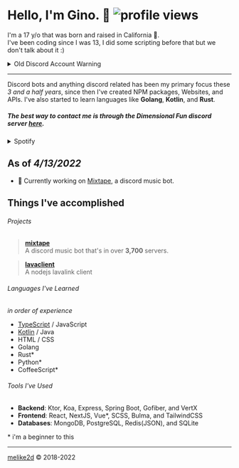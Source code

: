 # Hello, I'm Gino.  👋 ![profile views](https://komarev.com/ghpvc/?username=melike2d)

I'm a 17 y/o that was born and raised in California 🐻.   
I've been coding since I was 13, I did some scripting before that but we don't talk about it :)

<details>
  <summary>Old Discord Account Warning</summary>
  My old Discord account (2D#5773) has been compromised... if anything has been sent to you: report the account and DM screenshots to my new account (Gino#2918)
</details>

---

Discord bots and anything discord related has been my primary focus these _3 and a half years_, since then I've created NPM packages, Websites, and APIs.
I've also started to learn languages like **Golang**, **Kotlin**, and **Rust**.

##### The best way to contact me is through the Dimensional Fun discord server [**here**](https://discord.gg/mNADeS6BtE).

<details>
  <summary>Spotify</summary>
  <a href="https://spotify-github-profile.vercel.app/api/view?uid=melike2d&redirect=true">
    <img alt="spotify github profile" src="https://spotify-github-profile.vercel.app/api/view?uid=melike2d&cover_image=false&theme=default">
  </a>
</details>

## As of *4/13/2022*

- **🔭** Currently working on [Mixtape](https://mixtape.systems), a discord music bot.

## Things I've accomplished

###### Projects

> [**mixtape**](https://mixtape.systems/)  
> A discord music bot that's in over **3,700** servers.

> [**lavaclient**](https://github.com/lavaclient)  
> A nodejs lavalink client 

<!-- - [**keiryo**](https://github.com/keiryojs): A distributed nodejs library for interfacing with the Discord API and Gateway. -->

###### Languages I've Learned

*in order of experience*

- [TypeScript](https://www.typescriptlang.org) / JavaScript
- [Kotlin](https://kotlinlang.org/) / Java
- HTML / CSS
- Golang
- Rust*
- Python*
- CoffeeScript*

###### Tools I've Used

- **Backend**: Ktor, Koa, Express, Spring Boot, Gofiber, and VertX
- **Frontend**: React, NextJS, Vue*, SCSS, Bulma, and TailwindCSS
- **Databases**: MongoDB, PostgreSQL, Redis(JSON), and SQLite

\* i'm a beginner to this

---

[melike2d](https://dimensional.fun) &copy; 2018-2022
